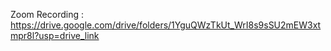 Zoom Recording : https://drive.google.com/drive/folders/1YguQWzTkUt_WrI8s9sSU2mEW3xtmpr8l?usp=drive_link
